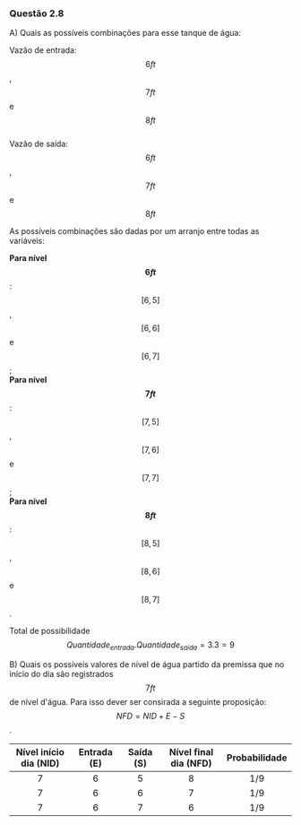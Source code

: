 <script src="https://polyfill.io/v3/polyfill.min.js?features=es6"></script> 
<script id="MathJax-script" async src="https://cdn.jsdelivr.net/npm/mathjax@3/es5/tex-mml-chtml.js"></script>

### Questão 2.8  

A) Quais as possíveis combinações para esse tanque de água:  

Vazão de entrada: $$6 ft$$, $$7 ft$$ e $$8 ft$$  
Vazão de saída: $$6 ft$$, $$7 ft$$ e $$8 ft$$  

As possíveis combinações são dadas por um arranjo entre todas as variáveis:    

**Para nível $$6 ft$$**: $$[6, 5]$$, $$[6, 6]$$ e $$[6, 7]$$;    
**Para nível $$7 ft$$**: $$[7, 5]$$, $$[7, 6]$$ e $$[7, 7]$$;     
**Para nível $$8 ft$$**: $$[8, 5]$$, $$[8, 6]$$ e $$[8, 7]$$.      

Total de possibilidade $$Quantidade_{entrada}.Quantidade_{saída} = 3.3 = 9$$    

B) Quais os possíveis valores de nível de água partido da premissa que no início do dia são registrados $$7 ft$$ de nível d'água. Para isso dever ser consirada a seguinte proposição: $$ NFD = NID + E -S$$.

| Nível início dia (NID)   |      Entrada (E)      |  Saída (S) |  Nível final dia (NFD) |  Probabilidade  |
|:------------------------:|:---------------------:|:----------:|:----------------------:|:---------------:|
| 7                        |  6                    | 5          | 8                      | 1/9             |
| 7                        |  6                    | 6          | 7                      | 1/9             |
| 7                        |  6                    | 7          | 6                      | 1/9             |

